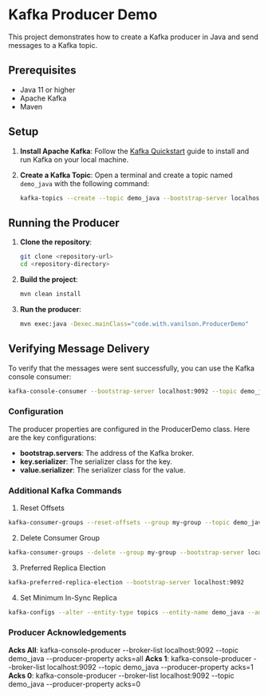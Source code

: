 # Kafka Producer Demo

This project demonstrates how to create a Kafka producer in Java and send messages to a Kafka topic.

## Prerequisites

- Java 11 or higher
- Apache Kafka
- Maven

## Setup

1. **Install Apache Kafka**: Follow the [Kafka Quickstart](https://kafka.apache.org/quickstart) guide to install and run Kafka on your local machine.

2. **Create a Kafka Topic**: Open a terminal and create a topic named `demo_java` with the following command:
    ```bash
    kafka-topics --create --topic demo_java --bootstrap-server localhost:9092 --partitions 1 --replication-factor 1
    ```

## Running the Producer

1. **Clone the repository**:
    ```bash
    git clone <repository-url>
    cd <repository-directory>
    ```

2. **Build the project**:
    ```bash
    mvn clean install
    ```

3. **Run the producer**:
    ```bash
    mvn exec:java -Dexec.mainClass="code.with.vanilson.ProducerDemo"
    ```

## Verifying Message Delivery

To verify that the messages were sent successfully, you can use the Kafka console consumer:

```bash
kafka-console-consumer --bootstrap-server localhost:9092 --topic demo_java --from-beginning
```

### Configuration
The producer properties are configured in the ProducerDemo class. Here are the key configurations:  
- **bootstrap.servers**: The address of the Kafka broker.
- **key.serializer**: The serializer class for the key.
- **value.serializer**: The serializer class for the value.

### Additional Kafka Commands
1. Reset Offsets
```bash
kafka-consumer-groups --reset-offsets --group my-group --topic demo_java --to-earliest --execute --bootstrap-server localhost:9092
```
2. Delete Consumer Group
```bash
kafka-consumer-groups --delete --group my-group --bootstrap-server localhost:9092
```

3. Preferred Replica Election
 ```bash
kafka-preferred-replica-election --bootstrap-server localhost:9092
```  
4. Set Minimum In-Sync Replica
 ```bash
kafka-configs --alter --entity-type topics --entity-name demo_java --add-config min.insync.replicas=2 --bootstrap-server localhost:9092
```

### Producer Acknowledgements
**Acks All**:
kafka-console-producer --broker-list localhost:9092 --topic demo_java --producer-property acks=all
**Acks 1**:
kafka-console-producer --broker-list localhost:9092 --topic demo_java --producer-property acks=1
**Acks 0**:
kafka-console-producer --broker-list localhost:9092 --topic demo_java --producer-property acks=0
